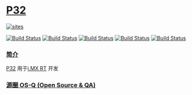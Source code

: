 ﻿# [P32](https://github.com/OS-Q/P32)

[![sites](http://182.61.61.133/link/resources/OSQ.png)](http://www.OS-Q.com)

[![Build Status](https://github.com/OS-Q/P32/workflows/CI/badge.svg)](https://github.com/OS-Q/P32/actions/workflows/CI.yml)
[![Build Status](https://github.com/OS-Q/P32/workflows/CD/badge.svg)](https://github.com/OS-Q/P32/actions/workflows/CD.yml)
[![Build Status](https://circleci.com/gh/OS-Q/P32.svg?style=svg)](https://circleci.com/gh/OS-Q/P32)
[![Build Status](https://travis-ci.com/OS-Q/P32.svg?branch=master)](https://travis-ci.com/OS-Q/P32)
[![Build Status](https://cloud.drone.io/api/badges/OS-Q/P32/status.svg)](https://cloud.drone.io/OS-Q/P32)

### [简介](https://github.com/OS-Q/P32/wiki)

[P32](https://github.com/OS-Q/P32) 用于[i.MX RT](https://www.nxp.com.cn/products/processors-and-microcontrollers/arm-microcontrollers/i-mx-rt-crossover-mcus:IMX-RT-SERIES) 开发

### [源圈 OS-Q (Open Source & QA) ](http://www.OS-Q.com)
